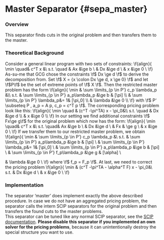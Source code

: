 # Master Separator {#sepa_master}

### Overview
This separator finds cuts in the original problem and then transfers them to the master. 

### Theoretical Background
Consider a general linear program with two sets of constraints:
\f{align}{
\min \quad& c^T x &\\
s.t. \quad &  Ax &\ge b \\
 & Dx &\ge d \\
 & x &\ge 0 \\
\f}
As-su-me that GCG chose the constraints \f$ Dx \ge d \f$ to derive the decomposition from. Set \f$ X = \{x \colon Dx \ge d, x \ge 0\} \f$ and let \f$P\f$ be the set of extreme points of \f$ X \f$. Then the restricted master problem has the form 
 \f{align}{ 
\min & \sum \limits_{p \in P’} c_p  \lambda_p &\\
s.t. & \sum \limits_{p \in P’}  a_p\lambda_p &\ge b & [\pi] \\
 & \sum \limits_{p \in P’} \lambda_p&= 1& [\pi_0] \\
 & \lambda &\ge 0 \\
\f}
with \f$ P‘ \subseteq P , a_p = A p, c_p = c^T p \f$. The corresponding pricing problem look like this: 
\f{align}{ 
\min \quad & (c^T -\pi^TA) x - \pi_0&\\
s.t. \quad & Dx &\ge d \\
 & x &\ge 0 \\
\f}
In our setting we find additional constraints \f$ Fx\ge g\f$ for the original problem which now has the form:
\f{align}{
\min \quad& c^T x &\\
s.t. \quad&  Ax &\ge b \\
 & Dx &\ge d \\
 & Fx & \ge g \\
 & x &\ge 0 \\
\f}
If we transfer them to our restricted master problem, we obtain 
 \f{align}{ 
\min & \sum \limits_{p \in P’} c_p  \lambda_p &\\
s.t. & \sum \limits_{p \in P’}  a_p\lambda_p &\ge b & [\pi] \\
 & \sum \limits_{p \in P’} \lambda_p&= 1& [\pi_0] \\
 & \sum \limits_{p \in P’}  a_p\lambda_p &\ge b & [\pi] \\
 & \sum \limits_{p \in P’}  f_p\lambda_p &\ge g & [\alpha] \\

 & \lambda &\ge 0 \\
\f}
where \f$ f_p = F_p \f$. At last, we need to correct the pricing problem 
\f{align}{ 
\min & (c^T -\pi^TA - \alpha^T F) x - \pi_0&\\
s.t. & Dx &\ge d \\
 & x &\ge 0 \\
\f}

### Implementation
The separator ‘master’ does implement exactly the above described procedure. In case we do not have an aggregated pricing problem, the separator calls the intern SCIP separators for the original problem and then transfers the found cuts to the master problems.   
This separator can be tuned like any normal SCIP separator, see the [SCIP documentation](https://www.scipopt.org/doc-7.0.1/html/SEPA.php). **Please disable this separator if you implemented an own solver for the pricing problems**, because it can unintentionally destroy the special structure you want to use.
